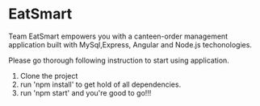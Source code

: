 # EatSmart

Team EatSmart empowers you with a canteen-order management application built with MySql,Express, Angular and Node.js techonologies.


Please go thorough following instruction to start using application.

1. Clone the project
2. run 'npm install' to get hold of all dependencies.
3. run 'npm start' and you're good to go!!!
